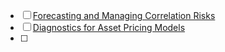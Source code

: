 
- [ ] [Forecasting and Managing Correlation Risks](https://papers.ssrn.com/sol3/papers.cfm?abstract_id=4281900)
- [ ] [Diagnostics for Asset Pricing Models](https://papers.ssrn.com/sol3/papers.cfm?abstract_id=3143752)
- [ ] 